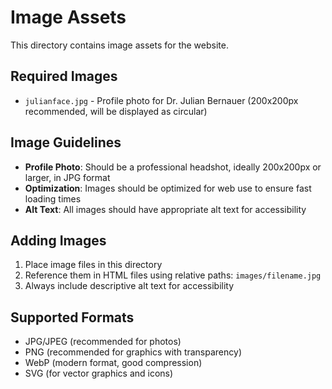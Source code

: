 # Image Assets

This directory contains image assets for the website.

## Required Images

- `julianface.jpg` - Profile photo for Dr. Julian Bernauer (200x200px recommended, will be displayed as circular)

## Image Guidelines

- **Profile Photo**: Should be a professional headshot, ideally 200x200px or larger, in JPG format
- **Optimization**: Images should be optimized for web use to ensure fast loading times
- **Alt Text**: All images should have appropriate alt text for accessibility

## Adding Images

1. Place image files in this directory
2. Reference them in HTML files using relative paths: `images/filename.jpg`
3. Always include descriptive alt text for accessibility

## Supported Formats

- JPG/JPEG (recommended for photos)
- PNG (recommended for graphics with transparency)
- WebP (modern format, good compression)
- SVG (for vector graphics and icons)